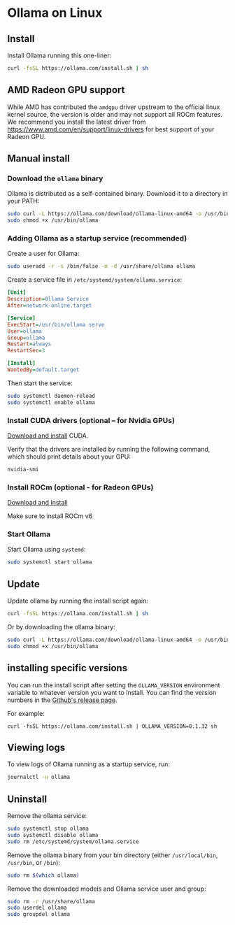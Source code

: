 # Ollama on Linux

## Install

Install Ollama running this one-liner:

>

```bash
curl -fsSL https://ollama.com/install.sh | sh
```

## AMD Radeon GPU support

While AMD has contributed the `amdgpu` driver upstream to the official linux
kernel source, the version is older and may not support all ROCm features. We
recommend you install the latest driver from
https://www.amd.com/en/support/linux-drivers for best support of your Radeon
GPU.

## Manual install

### Download the `ollama` binary

Ollama is distributed as a self-contained binary. Download it to a directory in your PATH:

```bash
sudo curl -L https://ollama.com/download/ollama-linux-amd64 -o /usr/bin/ollama
sudo chmod +x /usr/bin/ollama
```

### Adding Ollama as a startup service (recommended)

Create a user for Ollama:

```bash
sudo useradd -r -s /bin/false -m -d /usr/share/ollama ollama
```

Create a service file in `/etc/systemd/system/ollama.service`:

```ini
[Unit]
Description=Ollama Service
After=network-online.target

[Service]
ExecStart=/usr/bin/ollama serve
User=ollama
Group=ollama
Restart=always
RestartSec=3

[Install]
WantedBy=default.target
```

Then start the service:

```bash
sudo systemctl daemon-reload
sudo systemctl enable ollama
```

### Install CUDA drivers (optional – for Nvidia GPUs)

[Download and install](https://developer.nvidia.com/cuda-downloads) CUDA.

Verify that the drivers are installed by running the following command, which should print details about your GPU:

```bash
nvidia-smi
```

### Install ROCm (optional - for Radeon GPUs)
[Download and Install](https://rocm.docs.amd.com/projects/install-on-linux/en/latest/tutorial/quick-start.html)

Make sure to install ROCm v6

### Start Ollama

Start Ollama using `systemd`:

```bash
sudo systemctl start ollama
```

## Update

Update ollama by running the install script again:

```bash
curl -fsSL https://ollama.com/install.sh | sh
```

Or by downloading the ollama binary:

```bash
sudo curl -L https://ollama.com/download/ollama-linux-amd64 -o /usr/bin/ollama
sudo chmod +x /usr/bin/ollama
```

## installing specific versions

You can run the install script after setting the `OLLAMA_VERSION` environment variable to whatever version you want to install. You can find the version numbers in the [Github's release page](https://github.com/ollama/ollama/releases). 

For example:

```
curl -fsSL https://ollama.com/install.sh | OLLAMA_VERSION=0.1.32 sh
```

## Viewing logs

To view logs of Ollama running as a startup service, run:

```bash
journalctl -u ollama
```

## Uninstall

Remove the ollama service:

```bash
sudo systemctl stop ollama
sudo systemctl disable ollama
sudo rm /etc/systemd/system/ollama.service
```

Remove the ollama binary from your bin directory (either `/usr/local/bin`, `/usr/bin`, or `/bin`):

```bash
sudo rm $(which ollama)
```

Remove the downloaded models and Ollama service user and group:

```bash
sudo rm -r /usr/share/ollama
sudo userdel ollama
sudo groupdel ollama
```
